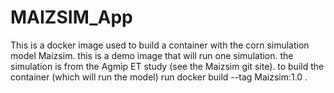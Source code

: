 # MAIZSIM_App
This is a docker image used to build a container with the corn simulation model Maizsim. this is a demo image that will run one simulation. the simulation is from the Agmip ET study (see the Maizsim git site). 
to build the container (which will run the model) run
docker build --tag Maizsim:1.0 .
